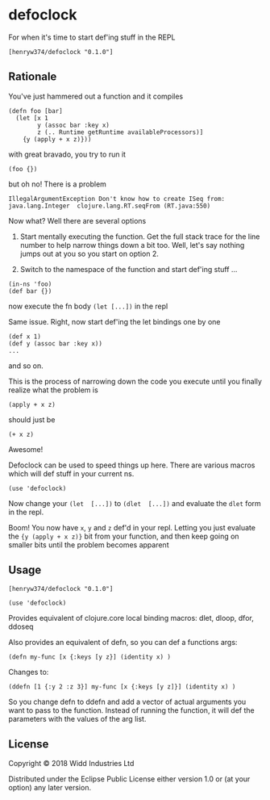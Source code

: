 # defoclock

For when it's time to start def'ing stuff in the REPL

```
[henryw374/defoclock "0.1.0"]
```

## Rationale

You've just hammered out a function and it compiles

```
(defn foo [bar]
  (let [x 1
        y (assoc bar :key x)
        z (.. Runtime getRuntime availableProcessors)]
    {y (apply + x z)}))
```

with great bravado, you try to run it

```
(foo {})
```

but oh no! There is a problem

```
IllegalArgumentException Don't know how to create ISeq from: java.lang.Integer  clojure.lang.RT.seqFrom (RT.java:550)
```

Now what? Well there are several options
 
1) Start mentally executing the function. Get the full stack trace for the line number to help
 narrow things down a bit too. Well, let's say nothing jumps out at you so you start on 
 option 2.
 
2) Switch to the namespace of the function and start def'ing stuff ...

```
(in-ns 'foo)
(def bar {})

```

now execute the fn body `(let [...])` in the repl
 
Same issue. Right, now start def'ing the let bindings one by one
 
```
(def x 1)
(def y (assoc bar :key x))
...
``` 

and so on.

This is the process of narrowing down the code you execute until you 
finally realize what the problem is 

```
(apply + x z)
```

should just be 
```
(+ x z)
```

Awesome! 

Defoclock can be used to speed things up here. There are various macros which will def stuff in your
current ns. 

```
(use 'defoclock)

```

Now change your `(let  [...])` to `(dlet  [...])` and evaluate the `dlet` form in the repl.

Boom! You now have `x`, `y` and `z` def'd in your repl. Letting you just evaluate the 
`{y (apply + x z)}` bit from your function, and then keep going on smaller bits until the problem becomes apparent 


## Usage

```
[henryw374/defoclock "0.1.0"]
```

```
(use 'defoclock)
```

Provides equivalent of clojure.core local binding macros: dlet, dloop, dfor, ddoseq

Also provides an equivalent of defn, so you can def a functions args:

```
(defn my-func [x {:keys [y z}] (identity x) )

```

Changes to:

```
(ddefn [1 {:y 2 :z 3}] my-func [x {:keys [y z]}] (identity x) )

```

So you change defn to ddefn and add a vector of actual arguments you want to pass to the function.
Instead of running the function, it will def the parameters with the values of the arg list.


## License

Copyright © 2018 Widd Industries Ltd

Distributed under the Eclipse Public License either version 1.0 or (at
your option) any later version.
